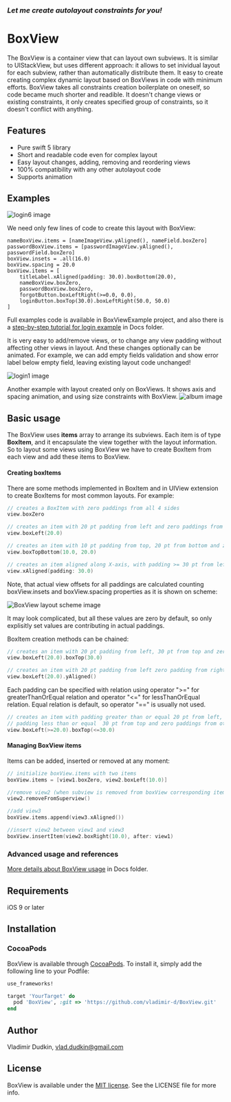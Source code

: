 
### *Let me create autolayout constraints for you!*

# BoxView
The BoxView is a container view that can layout own subviews.
It is similar to UIStackView, but uses different approach: it allows to set inividual layout for each subview, rather than automatically distribute them.
It easy to create creating complex dynamic layout based on BoxViews in code with minimum efforts.
BoxView takes all constraints creation boilerplate on oneself, so code became much shorter and readible.
It doesn't change views or existing constraints, it only creates specified group of constraints, so it doesn't conflict with anything.

## Features
- Pure swift 5 library
- Short and readable code even for complex layout
- Easy layout changes, adding, removing and reordering views
- 100% compatibility with any other autolayout code
- Supports animation

## Examples

![login6 image](https://github.com/vladimir-d/BoxView/blob/master/Docs/Images/login6.png?raw=true)

We need only few lines of code to create this layout with BoxView:
```
nameBoxView.items = [nameImageView.yAligned(), nameField.boxZero]
passwordBoxView.items = [passwordImageView.yAligned(), passwordField.boxZero]
boxView.insets = .all(16.0)
boxView.spacing = 20.0
boxView.items = [
    titleLabel.xAligned(padding: 30.0).boxBottom(20.0),
    nameBoxView.boxZero,
    passwordBoxView.boxZero,
    forgotButton.boxLeftRight(>=0.0, 0.0),
    loginButton.boxTop(30.0).boxLeftRight(50.0, 50.0)
]
```
Full examples code is available in BoxViewExample project, and also there is a [step-by-step tutorial for login example](https://github.com/vladimir-d/BoxView/blob/master/Docs/login.md) in Docs folder.

It is very easy to add/remove views, or to change any view padding without affecting other views in layout.
And these changes optionally can be animated. For example, we can add empty fields validation and show error label below empty field, leaving existing layout code unchanged!

![login1 image](https://github.com/vladimir-d/BoxView/blob/master/Docs/Images/loginerr.gif?raw=true)

Another example with layout created only on BoxViews. It shows axis and spacing animation, and using size constraints with BoxView. 
![album image](https://github.com/vladimir-d/BoxView/blob/master/Docs/Images/album.gif?raw=true)

## Basic usage

The BoxView uses **items** array to arrange its subviews. Each item is of type **BoxItem**, and it encapsulate the view together with the layout information. So to layout some views using BoxView we have to create BoxItem from each view and add these items to BoxView. 

####  Creating boxItems
There are some methods implemented in BoxItem and in UIView extension to create BoxItems for most common layouts. For example:

```swift
// creates a BoxItem with zero paddings from all 4 sides
view.boxZero

// creates an item with 20 pt padding from left and zero paddings from other 3 sides.
view.boxLeft(20.0)

// creates an item with 10 pt padding from top, 20 pt from bottom and zero paddings from other 2 sides.
view.boxTopBottom(10.0, 20.0) 

// creates an item aligned along X-axis, with padding >= 30 pt from left and right sides, top and bottom padding are zero
view.xAligned(padding: 30.0)
```

Note, that actual view offsets for all paddings are calculated counting boxView.insets and boxView.spacing properties as it is shown on scheme:

![BoxView layout scheme image](https://github.com/vladimir-d/BoxView/blob/master/Docs/Images/boxLayout.png?raw=true)

It may look complicated, but all these values are zero by default, so only explisitly set values are contributing in actual paddings.  

BoxItem creation methods can be chained:

```swift
// creates an item with 20 pt padding from left, 30 pt from top and zero paddings from other 2 sides. 
view.boxLeft(20.0).boxTop(30.0) 

// creates an item with 20 pt padding from left zero padding from right and aligned along Y-axis, with padding >= 0.0 from top and bottom
view.boxLeft(20.0).yAligned()
```
Each padding can be specified with relation using operator ">=" for greaterThanOrEqual relation and operator "<=" for lessThanOrEqual relation. Equal relation is default, so operator "==" is usually not used.
```swift
// creates an item with padding greater than or equal 20 pt from left,
// padding less than or equal  30 pt from top and zero paddings from other 2 sides. 
view.boxLeft(>=20.0).boxTop(<=30.0)
```

####  Managing BoxView items

Items can be added, inserted or removed at any moment:
```swift
// initialize boxView.items with two items 
boxView.items = [view1.boxZero, view2.boxLeft(10.0)]

//remove view2 (when subview is removed from boxView corresponding item is also removed)
view2.removeFromSuperview()

//add view3 
boxView.items.append(view3.xAligned())

//insert view2 between view1 and view3 
boxView.insertItem(view2.boxRight(10.0), after: view1)
```
### Advanced usage and references
 [More details about BoxView usage](https://github.com/vladimir-d/BoxView/blob/master/Docs/references.md) in Docs folder.

## Requirements

iOS 9 or later

## Installation

### CocoaPods

BoxView is available through [CocoaPods](http://cocoapods.org). To install
it, simply add the following line to your Podfile:

```ruby
use_frameworks!

target 'YourTarget' do
  pod 'BoxView', :git => 'https://github.com/vladimir-d/BoxView.git'
end

```


## Author

Vladimir Dudkin, vlad.dudkin@gmail.com

## License

[MIT]: http://www.opensource.org/licenses/mit-license.php

BoxView is available under the [MIT license][MIT]. See the LICENSE file for more info.
